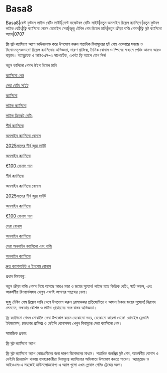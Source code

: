 # Basa8
Basa8|বেস্ট ফুটবল লাইভ বেটিং সাইট|বেস্ট বাস্কেটবল বেটিং সাইট|নতুন অনলাইন রিয়েল ক্যাসিনো|নতুন ফুটবল লাইভ বেটিং|ফ্রি ক্যাসিনো গেমস মোবাইল সেবা|জুজু টেবিল গেম রিয়েল মানি|নতুন ক্রীড়া বাজি গেমস|ফ্রি স্লট ক্যাসিনো অ্যাপ|0707

ফ্রি স্লট ক্যাসিনো অ্যাপ ডাউনলোড করে উপভোগ করুন শতাধিক বিনামূল্যের স্লট গেম একেবারে সহজে ও বিনোদনমূলকভাবে! রিয়েল ক্যাসিনোর অভিজ্ঞতা, দারুণ গ্রাফিক্স, দৈনিক বোনাস ও স্পিনের মাধ্যমে গেমিং আনন্দ আরও বাড়ান। অ্যান্ড্রয়েড ও আইওএস-এ সাপোর্টেড, এখনই ফ্রি অ্যাপে যোগ দিন!

নতুন কাসিনো গেমস উইথ রিয়েল মানি

<a href="https://basa8pc.com/">ক্যাসিনো গেম</a>

<a href="https://basa8pc.net/">সেরা বেটিং সাইট</a>

<a href="https://basa8live.com/">ক্যাসিনো</a>

<a href="https://basa8live.net/">লাইভ ক্যাসিনো</a>

<a href="https://basa8uk.com/">লাইভ ক্রিকেট বেটিং</a>

<a href="https://basa8wap.net/">শীর্ষ ক্যাসিনো</a>

<a href="https://basa8wap.com/">অনলাইন ক্যাসিনো বোনাস</a>

<a href="https://basa8now.com/">2025সালের শীর্ষ জুয়া সাইট</a>

<a href="https://basa8now.net/">অনলাইন ক্যাসিনো </a>

<a href="https://basa8pro.com/">€100 বোনাস পান</a>

<a href="https://basa8wap.net/">শীর্ষ ক্যাসিনো</a>

<a href="https://basa8wap.com/">অনলাইন ক্যাসিনো বোনাস</a>

<a href="https://basa8now.com/">2025সালের শীর্ষ জুয়া সাইট</a>

<a href="https://basa8now.net/">অনলাইন ক্যাসিনো </a>

<a href="https://basa8pro.com/">€100 বোনাস পান</a>

<a href="https://basa8uk.net/">সেরা বোনাস</a>

<a href="https://basa8hub.com/">অনলাইন ক্যাসিনো</a>

<a href="https://basa8hub.net/">সেরা অনলাইন ক্যাসিনো এবং বাজি</a>

<a href="https://basa8sx.com/">অনলাইন ক্যাসিনো</a>

<a href="https://basa8sx.net/">দ্রুত ক্যাশআউট ও ইনগেম বোনাস</a>

প্রধান বিষয়বস্তু:

নতুন ক্রীড়া বাজি গেমস নিয়ে আসছে আরও মজা ও জয়ের সুযোগ! লাইভ ম্যাচ ভিত্তিক বেটিং, স্মার্ট অডস, এবং আকর্ষণীয় রিওয়ার্ডসসহ খেলুন এখনই আপনার পছন্দের খেলা।

জুজু টেবিল গেম রিয়েল মানি খেলে উপভোগ করুন রোমাঞ্চকর প্রতিযোগিতা ও আসল টাকার জয়ের সুযোগ! নিরাপদ লেনদেন, দক্ষতার কৌশল ও লাইভ প্লেয়ারদের সঙ্গে বাস্তব অভিজ্ঞতা।

ফ্রি ক্যাসিনো গেমস মোবাইল সেবা উপভোগ করুন যেকোনো সময়, যেকোনো জায়গা থেকে! মোবাইল ফ্রেন্ডলি ইন্টারফেস, চমৎকার গ্রাফিক্স ও ডেইলি বোনাসসহ খেলুন বিনামূল্যে সেরা ক্যাসিনো গেম।

সামাজিক প্রভাব:

ফ্রি স্লট ক্যাসিনো অ্যাপ

ফ্রি স্লট ক্যাসিনো অ্যাপ গেমপ্রেমীদের জন্য দারুণ বিনোদনের মাধ্যম। শতাধিক জনপ্রিয় স্লট গেম, আকর্ষণীয় বোনাস ও ডেইলি রিওয়ার্ডস থাকায় ব্যবহারকারীরা বিনামূল্যে ক্যাসিনোর অভিজ্ঞতা উপভোগ করতে পারেন। অ্যান্ড্রয়েড ও আইওএস-এ সহজেই ডাউনলোডযোগ্য এ অ্যাপ গুলো এখন গ্লোবাল গেমিং ট্রেন্ডের অংশ।
